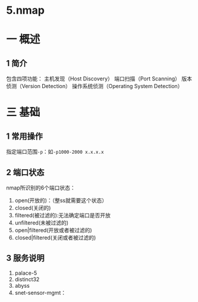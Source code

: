 # 5.nmap

# 一 概述
## 1 简介
包含四项功能：
主机发现（Host Discovery）
端口扫描（Port Scanning）
版本侦测（Version Detection）
操作系统侦测（Operating System Detection）

# 三 基础
## 1 常用操作
指定端口范围`-p`：如`-p1000-2000 x.x.x.x`

## 2 端口状态
nmap所识别的6个端口状态：
1. open(开放的)：（整ss就需要这个状态）
2. closed(关闭的)
3. filtered(被过滤的):无法确定端口是否开放
4. unfiltered(未被过滤的)
5. open|filtered(开放或者被过滤的)
6. closed|filtered(关闭或者被过滤的)

## 3 服务说明
1. palace-5
2. distinct32
3. abyss
4. snet-sensor-mgmt：
